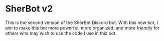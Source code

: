 # SherBot v2

This is the second version of the SherBot Discord bot. With this new bot, I aim to make this bot more powerful, more organized, and more friendly for others who may wish to use the code I use in this bot.
